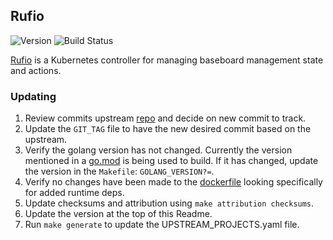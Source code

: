 ## **Rufio**
![Version](https://img.shields.io/badge/version-v0.6.1-blue)
![Build Status](https://codebuild.us-west-2.amazonaws.com/badges?uuid=eyJlbmNyeXB0ZWREYXRhIjoibmZUSnF0RVBLRGhmNENKWVdNa1kzZ2V0UlFOWWJVZmM0N3UzSm12ekZkRm5KL240YmZTWXdTL2p6NXlUdnF4SUdibzFubW41dW4wTWs1c3Y1TmdSNmw0PSIsIml2UGFyYW1ldGVyU3BlYyI6IkVHRnl2M2JGVTZZSWIyZ1UiLCJtYXRlcmlhbFNldFNlcmlhbCI6MX0%3D&branch=main)

[Rufio](https://github.com/tinkerbell/rufio) is a Kubernetes controller for managing baseboard management state and actions.

### Updating

1. Review commits upstream [repo](https://github.com/tinkerbell/rufio) and decide on new commit to track.
1. Update the `GIT_TAG` file to have the new desired commit based on the upstream.
1. Verify the golang version has not changed. Currently the version mentioned in a [go.mod](https://github.com/tinkerbell/rufio/blob/main/go.mod#L3) is being used to build. If it has changed, update the version in the `Makefile`: `GOLANG_VERSION?=`.
1. Verify no changes have been made to the [dockerfile](https://github.com/tinkerbell/rufio/blob/main/Dockerfile) looking specifically for added runtime deps.
1. Update checksums and attribution using `make attribution checksums`.
1. Update the version at the top of this Readme.
1. Run `make generate` to update the UPSTREAM_PROJECTS.yaml file.
